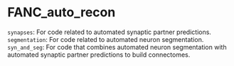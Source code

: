 # FANC_auto_recon
`synapses`: For code related to automated synaptic partner predictions.
`segmentation`: For code related to automated neuron segmentation.
`syn_and_seg`: For code that combines automated neuron segmentation with automated synaptic partner predictions to build connectomes.
